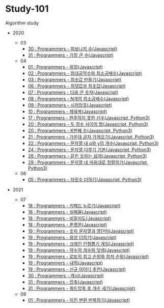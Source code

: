 # Study-101

Algorithm study

- 2020

  - 03
    - [30 : Programmers - 피보나치 수(Javascript)](<2020/03/(30)Programmers-피보나치수.md>)
    - [31 : Programmers - 가장 큰 수(Javascript)](<2020/03/(31)Programmers-가장큰수.md>)
  - 04
    - [01 : Programmers - 위장(Javascript)](<2020/04/(01)Programmers-위장.md>)
    - [02 : Programmers - 최대공약수와 최소공배수(Javascript)](<2020/04/(02)Programmers-최대공약수와최소공배수.md>)
    - [03 : Programmers - 최솟값 만들기(Javascript)](<2020/04/(03)Programmers-최솟값만들기.md>)
    - [06 : Programmers - 최댓값과 최솟값(Javascript)](<2020/04/(06)Programmers-최댓값과최솟값.md>)
    - [07 : Programmers - 다음 큰 숫자(Javascript)](<2020/04/(07)Programmers-다음큰숫자.md>)
    - [08 : Programmers - N개의 최소공배수(Javascript)](<2020/04/(08)Programmers-N개의최소공배수.md>)
    - [09 : Programmers - 시저암호(Javascript)](<2020/04/(09)Programmers-시저암호.md>)
    - [10 : Programmers - 체육복(Javascript)](<2020/04/(10)Programmers-체육복.md>)
    - [17 : Programmers - 완주하지 못한 선수(Javascript, Python3)](<2020/04/(17)Programmers-완주하지못한선수.md>)
    - [20 : Programmers - 두 정수 사이의 합(Javascript, Python3)](<2020/04/(20)Programmers-두정수사이의합.md>)
    - [20 : Programmers - K번째 수(Javascript, Python3)](<2020/04/(20)Programmers-K번째수.md>)
    - [21 : Programmers - 가운데 글자 가져오기(Javascript, Python3)](<2020/04/(21)Programmers-가운데글자가져오기.md>)
    - [22 : Programmers - 문자열 내 p와 y의 개수(Javascript, Python3)](<2020/04/(22)Programmers-문자열내p와y의개수.md>)
    - [24 : Programmers - 문자열 다루기 기본(Javascript, Python3)](<2020/04/(24)Programmers-문자열다루기기본.md>)
    - [28 : Programmers - 같은 숫자는 싫어(Javascript, Python3)](<2020/04/(28)Programmers-같은숫자는싫어.md>)
    - [29 : Programmers - 문자열 내 마음대로 정렬하기(Javascript, Python3)](<2020/04/(29)Programmers-문자열내마음대로정렬하기.md>)
  - 06
    - [05 : Programmers - 자릿수 더하기(Javascript, Python3)](<2020/06/(05)Programmers-자릿수더하기.md>)

- 2021
  - 07
    - [18 : Programmers - 키패드 누르기(Javascript)](<2021/07/(18)Programmers-키패드누르기.md>)
    - [18 : Programmers - 실패율(Javascript)](<2021/07/(18)Programmers-실패율.md>)
    - [18 : Programmers - 비밀지도(Javascript)](<2021/07/(18)Programmers-비밀지도.md>)
    - [18 : Programmers - 폰켓몬(Javascript)](<2021/07/(18)Programmers-폰켓몬.md>)
    - [19 : Programmers - 숫자 문자열과 영단어(Javascript)](<2021/07/(19)Programmers-숫자문자열과영단어.md>)
    - [19 : Programmers - 음양 더하기(Javascript)](<2021/07/(19)Programmers-음양더하기.md>)
    - [19 : Programmers - 크레인 인형뽑기 게임(Javascript)](<2021/07/(19)Programmers-크레인인형뽑기게임.md>)
    - [19 : Programmers - 약수의 개수와 덧셈(Javascript)](<2021/07/(19)Programmers-약수의개수와덧셈.md>)
    - [19 : Programmers - 로또의 최고 순위와 최저 순위(Javascript)](<2021/07/(19)Programmers-로또의최고순위와최저순위.md>)
    - [19 : Programmers - 내적(Javascript)](<2021/07/(19)Programmers-내적.md>)
    - [19 : Programmers - 신규 아이디 추천(Javascript)](<2021/07/(19)Programmers-신규아이디추천.md>)
    - [30 : Programmers - 캐시(Javascript)](<2021/07/(30)Programmers-캐시.md>)
    - [31 : Programmers - 압축(Javascript)](<2021/07/(31)Programmers-압축.md>)
    - [31 : Programmers - 쿼드압축 후 개수 세기(Javascript)](<2021/07/(31)Programmers-쿼드압축후개수세기.md>)
  - 08
    - [01 : Programmers - 이진 변환 반복하기(Javascript)](<2021/08/(01)Programmers-이진변환반복하기.md>)
